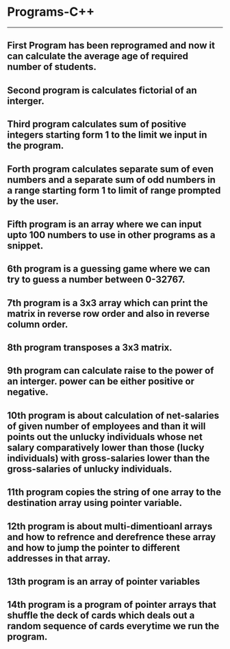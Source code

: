 # Programs-C++
-----------------------------------------------------
First Program has been reprogramed and now it can calculate the average age of required number of students.
-----------------------------------------------------
Second program is calculates fictorial of an interger.
-----------------------------------------------------
Third program calculates sum of positive integers starting form 1 to the limit we input in the program.
-----------------------------------------------------
Forth program calculates separate sum of even numbers and a separate sum of odd numbers in a range starting form 1 to limit of range prompted by the user.
-----------------------------------------------------
Fifth program is an array where we can input upto 100 numbers to use in other programs as a snippet.
-----------------------------------------------------
6th program is a guessing game where we can try to guess a number between 0-32767.
-----------------------------------------------------
7th program is a 3x3 array which can print the matrix in reverse row order and also in reverse column order.
-----------------------------------------------------
8th program transposes a 3x3 matrix.
-----------------------------------------------------
9th program can calculate raise to the power of an interger. power can be either positive or negative.
-----------------------------------------------------
10th program is about calculation of net-salaries of given number of employees and than it will points out the unlucky individuals whose net salary comparatively lower than those (lucky individuals) with gross-salaries lower than the gross-salaries of unlucky individuals.
-----------------------------------------------------
11th program copies the string of one array to the destination array using pointer variable.
-----------------------------------------------------
12th program is about multi-dimentioanl arrays and how to refrence and derefrence these array and how to jump the pointer to different addresses in that array.
-----------------------------------------------------
13th program is an array of pointer variables
-----------------------------------------------------
14th program is a program of pointer arrays that shuffle the deck of cards which deals out a random sequence of cards everytime we run the program.
-----------------------------------------------------
